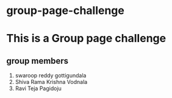 # group-page-challenge
# This is a Group page challenge

## group members

1. swaroop reddy gottigundala
2. Shiva Rama Krishna Vodnala
3. Ravi Teja Pagidoju
